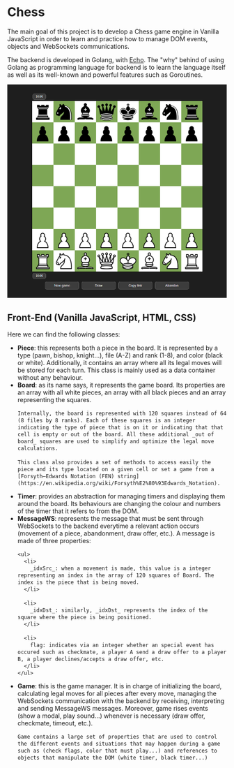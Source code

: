 # Chess

The main goal of this project is to develop a Chess game engine in Vanilla JavaScript in order to learn and practice how to manage DOM events, objects and WebSockets communications.

The backend is developed in Golang, with [Echo](https://github.com/labstack/echo). The "why" behind of using Golang as programming language for backend is to learn the language itself as well as its well-known and powerful features such as Goroutines.

![Chess game image](readme-imgs/go-chess.png)

## Front-End (Vanilla JavaScript, HTML, CSS)
Here we can find the following classes:

<ul>
  <li>
    <strong>Piece</strong>: this represents both a piece in the board. It is represented by a type (pawn, bishop, knight...), file (A-Z) and rank (1-8), and color (black or white). Additionally, it contains an array where all its legal moves will be stored for each turn. This class is mainly used as a data container without any behaviour.
  </li>

  <li>
    <strong>Board</strong>: as its name says, it represents the game board. Its properties are an array with all white pieces, an array with all black pieces and an array representing the squares.

    Internally, the board is represented with 120 squares instead of 64 (8 files by 8 ranks). Each of these squares is an integer indicating the type of piece that is on it or indicating that that cell is empty or out of the board. All these additional _out of board_ squares are used to simplify and optimize the legal move calculations.

    This class also provides a set of methods to access easily the piece and its type located on a given cell or set a game from a [Forsyth–Edwards Notation (FEN) string](https://en.wikipedia.org/wiki/Forsyth%E2%80%93Edwards_Notation).
  </li>

  <li>
    <strong>Timer</strong>: provides an abstraction for managing timers and displaying them around the board. Its behaviours are changing the colour and numbers of the timer that it refers to from the DOM.
  </li>

  <li>
    <strong>MessageWS</strong>: represents the message that must be sent through WebSockets to the backend everytime a relevant action occurs (movement of a piece, abandonment, draw offer, etc.). A message is made of three properties:

    <ul>
      <li>
        _idxSrc_: when a movement is made, this value is a integer representing an index in the array of 120 squares of Board. The index is the piece that is being moved.
      </li>

      <li>
        _idxDst_: similarly, _idxDst_ represents the index of the square where the piece is being positioned.
      </li>

      <li>
        flag: indicates via an integer whether an special event has occured such as checkmate, a player A send a draw offer to a player B, a player declines/accepts a draw offer, etc.
      </li>
    </ul>
  </li>

  <li>
    <strong>Game</strong>: this is the game manager. It is in charge of initializing the board, calculating legal moves for all pieces after every move, managing the WebSockets communication with the backend by receiving, interpreting and sending MessageWS messages. Moreover, game rises events (show a modal, play sound...) whenever is necessary (draw offer, checkmate, timeout, etc.).

    Game contains a large set of properties that are used to control the different events and situations that may happen during a game such as (check flags, color that must play...) and references to objects that manipulate the DOM (white timer, black timer...)
  </li>
</ul>